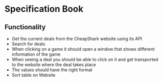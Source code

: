 # Specification Book
## Functionality
 - Get the current deals from the CheapShark website using its API
 - Search for deals
 - When clicking on a game it should open a window that shows different information of the game
 - When seeing a deal you should be able to click on it and get transported to the website where the deal takes place
 - The values should have the right format
 - Sort table on Website